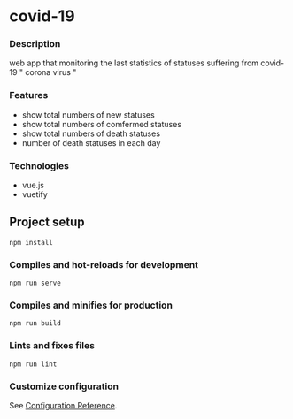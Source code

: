 
# covid-19
### Description 
web app that monitoring the last statistics of  statuses suffering from covid-19 " corona virus "
### Features
* show total numbers of new statuses
* show total numbers of comfermed statuses
* show total numbers of death statuses
* number of death statuses in each day 
### Technologies 
* vue.js 
* vuetify


## Project setup
```
npm install
```

### Compiles and hot-reloads for development
```
npm run serve
```

### Compiles and minifies for production
```
npm run build
```

### Lints and fixes files
```
npm run lint
```

### Customize configuration
See [Configuration Reference](https://cli.vuejs.org/config/).
